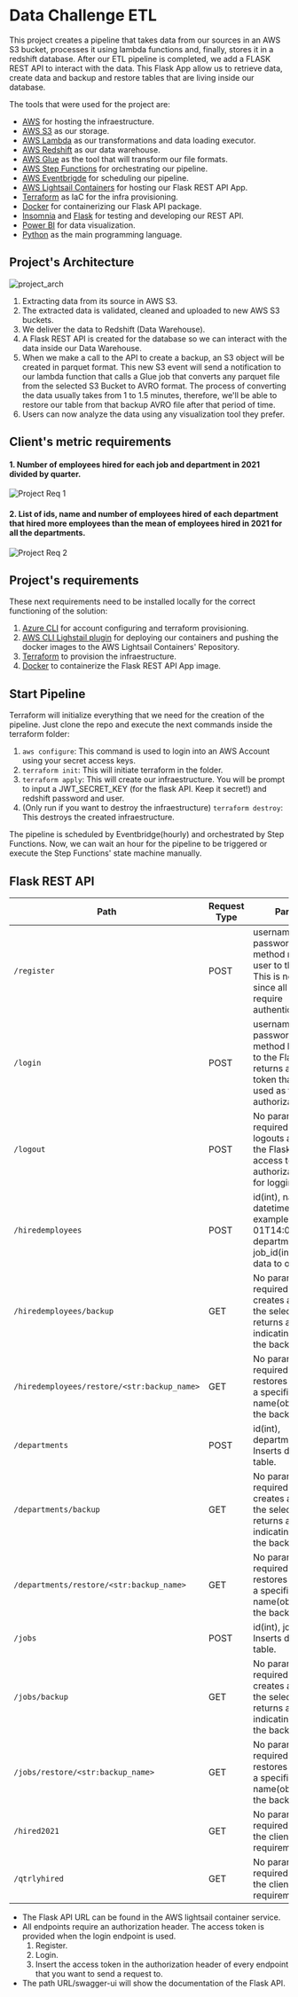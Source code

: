 # Data Challenge ETL

This project creates a pipeline that takes data from our sources in an AWS S3 bucket, processes it using lambda functions and, finally, stores it in a redshift database.
After our ETL pipeline is completed, we add a FLASK REST API to interact with the data. This Flask App allow us to retrieve data, create data and backup and restore tables that are living inside our database.

The tools that were used for the project are:
- [AWS](https://aws.amazon.com/) for hosting the infraestructure.
- [AWS S3](https://aws.amazon.com/es/s3/) as our storage.
- [AWS Lambda](https://aws.amazon.com/es/lambda/) as our transformations and data loading executor.
- [AWS Redshift](https://aws.amazon.com/redshift/) as our data warehouse.
- [AWS Glue](https://aws.amazon.com/es/glue/) as the tool that will transform our file formats.
- [AWS Step Functions](https://aws.amazon.com/step-functions/?nc1=h_ls) for orchestrating our pipeline.
- [AWS Eventbrigde](https://aws.amazon.com/eventbridge/) for scheduling our pipeline.
- [AWS Lightsail Containers](https://aws.amazon.com/es/lightsail/) for hosting our Flask REST API App.
- [Terraform](https://www.terraform.io/) as IaC for the infra provisioning.
- [Docker](https://www.docker.com/) for containerizing our Flask API package.
- [Insomnia](https://insomnia.rest/) and [Flask](https://flask.palletsprojects.com/en/2.2.x/) for testing and developing our REST API.
- [Power BI](https://powerbi.microsoft.com/) for data visualization.
- [Python](https://www.python.org/) as the main programming language.

## Project's Architecture
![project_arch](https://github.com/SebasMBK/data_challenge_etl/blob/main/images/AWS_Project_Arch.png)

1. Extracting data from its source in AWS S3.
2. The extracted data is validated, cleaned and uploaded to new AWS S3 buckets.
3. We deliver the data to Redshift (Data Warehouse).
4. A Flask REST API is created for the database so we can interact with the data inside our Data Warehouse.
5. When we make a call to the API to create a backup, an S3 object will be created in parquet format. This new S3 event will send a notification to our lambda function that calls a Glue job that converts any parquet file from the selected S3 Bucket to AVRO format. The process of converting the data usually takes from 1 to 1.5 minutes, therefore, we'll be able to restore our table from that backup AVRO file after that period of time.
6. Users can now analyze the data using any visualization tool they prefer.


## Client's metric requirements

#### 1. Number of employees hired for each job and department in 2021 divided by quarter.

![Project Req 1](https://github.com/SebasMBK/data_challenge_etl/blob/main/images/req1.png)

#### 2. List of ids, name and number of employees hired of each department that hired more employees than the mean of employees hired in 2021 for all the departments.

![Project Req 2](https://github.com/SebasMBK/data_challenge_etl/blob/main/images/req2_client.png)

## Project's requirements
These next requirements need to be installed locally for the correct functioning of the solution:
1. [Azure CLI](https://learn.microsoft.com/en-us/cli/azure/install-azure-cli) for account configuring and terraform provisioning.
2. [AWS CLI Lighstail plugin](https://lightsail.aws.amazon.com/ls/docs/en_us/articles/amazon-lightsail-install-software) for deploying our containers and pushing the docker images to the AWS Lightsail Containers' Repository.
3. [Terraform](https://www.terraform.io/) to provision the infraestructure.
4. [Docker](https://www.docker.com/) to containerize the Flask REST API App image.

## Start Pipeline
Terraform will initialize everything that we need for the creation of the pipeline. Just clone the repo and execute the next commands inside the terraform folder:
1.  `aws configure`: This command is used to login into an AWS Account using your secret access keys.
2.  `terraform init`: This will initiate terraform in the folder.
3.  `terraform apply`: This will create our infraestructure. You will be prompt to input a JWT_SECRET_KEY (for the flask API. Keep it secret!) and redshift password and user.
4.  (Only run if you want to destroy the infraestructure) `terraform destroy`: This destroys the created infraestructure.

The pipeline is scheduled by Eventbridge(hourly) and orchestrated by Step Functions. Now, we can wait an hour for the pipeline to be triggered or execute the Step Functions' state machine manually.

## Flask REST API
|Path|Request Type| Parameters|
|---|---|---|
|`/register`| POST| username(str), password(str). This method registers a user to the Flask API. This is necessary since all endpoints require authentication.|
|`/login`| POST| username(str), password(str). This method logins a user to the Flask API. This returns an access token that has to be used as the authorization header.|
|`/logout`| POST| No parameters required. This method logouts a user from the Flask API. Use the access token in the authorization header for logging out.|
|`/hiredemployees`| POST| id(int), name(str), datetime_(timestamp-example: 2021-03-01T14:02:01Z), department_id(int), job_id(int). Inserts data to our table.|
|`/hiredemployees/backup`|GET| No parameters required. This request creates a backup for the selected table and returns a message indicating the name of the backup.|
|`/hiredemployees/restore/<str:backup_name>`|GET| No parameters required. This request restores a table from a specified backup name(obtained from the backup method).|
|`/departments`| POST| id(int), department(str). Inserts data to our table.|
|`/departments/backup`|GET| No parameters required. This request creates a backup for the selected table and returns a message indicating the name of the backup.|
|`/departments/restore/<str:backup_name>`|GET| No parameters required. This request restores a table from a specified backup name(obtained from the backup method).|
|`/jobs`| POST| id(int), job(str). Inserts data to our table.|
|`/jobs/backup`|GET| No parameters required. This request creates a backup for the selected table and returns a message indicating the name of the backup.|
|`/jobs/restore/<str:backup_name>`|GET| No parameters required. This request restores a table from a specified backup name(obtained from the backup method).|
|`/hired2021`|GET| No parameters required. This returns the client's requirement(1).|
|`/qtrlyhired`|GET| No parameters required. This returns the client's requirement(2).|

- The Flask API URL can be found in the AWS lightsail container service.
- All endpoints require an authorization header. The access token is provided when the login endpoint is used.
  1. Register.
  2. Login.
  3. Insert the access token in the authorization header of every endpoint that you want to send a request to.
- The path URL/swagger-ui will show the documentation of the Flask API.
